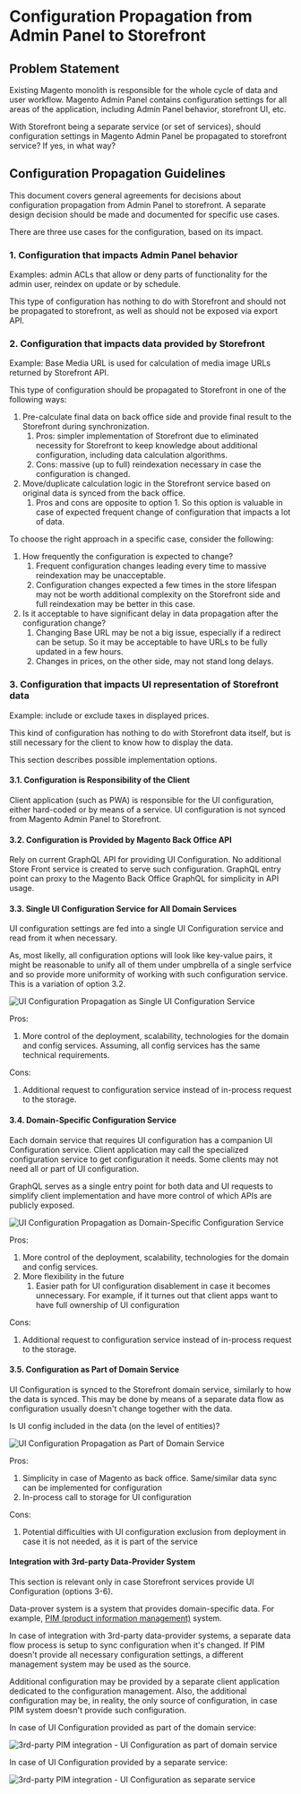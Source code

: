 # Configuration Propagation from Admin Panel to Storefront

## Problem Statement

Existing Magento monolith is responsible for the whole cycle of data and user workflow.
Magento Admin Panel contains configuration settings for all areas of the application, including Admin Panel behavior, storefront UI, etc.

With Storefront being a separate service (or set of services), should configuration settings in Magento Admin Panel be propagated to storefront service?
If yes, in what way?

## Configuration Propagation Guidelines

This document covers general agreements for decisions about configuration propagation from Admin Panel to storefront. 
A separate design decision should be made and documented for specific use cases.

There are three use cases for the configuration, based on its impact.

### 1. Configuration that impacts Admin Panel behavior

Examples: admin ACLs that allow or deny parts of functionality for the admin user, reindex on update or by schedule.

This type of configuration has nothing to do with Storefront and should not be propagated to storefront, as well as should not be exposed via export API. 

### 2. Configuration that impacts data provided by Storefront

Example: Base Media URL is used for calculation of media image URLs returned by Storefront API.

This type of configuration should be propagated to Storefront in one of the following ways:

1. Pre-calculate final data on back office side and provide final result to the Storefront during synchronization.
   1. Pros: simpler implementation of Storefront due to eliminated necessity for Storefront to keep knowledge about additional configuration, including data calculation algorithms.
   2. Cons: massive (up to full) reindexation necessary in case the configuration is changed.
2. Move/duplicate calculation logic in the Storefront service based on original data is synced from the back office.
    1. Pros and cons are opposite to option 1. So this option is valuable in case of expected frequent change of configuration that impacts a lot of data.

To choose the right approach in a specific case, consider the following:

1. How frequently the configuration is expected to change?
   1. Frequent configuration changes leading every time to massive reindexation may be unacceptable.
   2. Configuration changes expected a few times in the store lifespan may not be worth additional complexity on the Storefront side and full reindexation may be better in this case.
2. Is it acceptable to have significant delay in data propagation after the configuration change?
   1. Changing Base URL may be not a big issue, especially if a redirect can be setup. So it may be acceptable to have URLs to be fully updated in a few hours.
   2. Changes in prices, on the other side, may not stand long delays.

### 3. Configuration that impacts UI representation of Storefront data

Example: include or exclude taxes in displayed prices. 

This kind of configuration has nothing to do with Storefront data itself, but is still necessary for the client to know how to display the data.

This section describes possible implementation options.

#### 3.1. Configuration is Responsibility of the Client

Client application (such as PWA) is responsible for the UI configuration, either hard-coded or by means of a service.
UI configuration is not synced from Magento Admin Panel to Storefront.

#### 3.2. Configuration is Provided by Magento Back Office API

Rely on current GraphQL API for providing UI Configuration.
No additional Store Front service is created to serve such configuration.
GraphQL entry point can proxy to the Magento Back Office GraphQL for simplicity in API usage.

#### 3.3. Single UI Configuration Service for All Domain Services

UI configuration settings are fed into a single UI Configuration service and read from it when necessary.

As, most likelly, all configuration options will look like key-value pairs, it might be reasonable to unify all of them under umpbrella of a single serfvice and so provide more uniformity of working with such configuration service.
This is a variation of option 3.2.

![UI Configuration Propagation as Single UI Configuration Service](https://app.lucidchart.com/publicSegments/view/cc77dc21-77ac-4eb4-b766-0f9afc8c11d5/image.png)

Pros:

1. More control of the deployment, scalability, technologies for the domain and config services. Assuming, all config services has the same technical requirements.

Cons: 

1. Additional request to configuration service instead of in-process request to the storage.

#### 3.4. Domain-Specific Configuration Service 

Each domain service that requires UI configuration has a companion UI Configuration service.
Client application may call the specialized configuration service to get configuration it needs.
Some clients may not need all or part of UI configuration.

GraphQL serves as a single entry point for both data and UI requests to simplify client implementation and have more control of which APIs are publicly exposed.

![UI Configuration Propagation as Domain-Specific Configuration Service](https://app.lucidchart.com/publicSegments/view/c3c9f0a7-1780-416f-ab3f-caeeebb15680/image.png)

Pros:

1. More control of the deployment, scalability, technologies for the domain and config services.
2. More flexibility in the future
   1. Easier path for UI configuration disablement in case it becomes unnecessary. For example, if it turnes out that client apps want to have full ownership of UI configuration

Cons: 

1. Additional request to configuration service instead of in-process request to the storage.

#### 3.5. Configuration as Part of Domain Service

UI Configuration is synced to the Storefront domain service, similarly to how the data is synced.
This may be done by means of a separate data flow as configuration usually doesn't change together with the data.

Is UI config included in the data (on the level of entities)?

![UI Configuration Propagation as Part of Domain Service](https://app.lucidchart.com/publicSegments/view/4805a8df-abe8-4605-96e2-20266b2f2876/image.png)

Pros:

1. Simplicity in case of Magento as back office. Same/similar data sync can be implemented for configuration
2. In-process call to storage for UI configuration

Cons:

1. Potential difficulties with UI configuration exclusion from deployment in case it is not needed, as it is part of the service 

#### Integration with 3rd-party Data-Provider System

This section is relevant only in case Storefront services provide UI Configuration (options 3-6).

Data-prover system is a system that provides domain-specific data. For example, [PIM (product information management)](https://en.wikipedia.org/wiki/Product_information_management) system. 

In case of integration with 3rd-party data-provider systems, a separate data flow process is setup to sync configuration when it's changed.
If PIM doesn't provide all necessary configuration settings, a different management system may be used as the source.

Additional configuration may be provided by a separate client application dedicated to the configuration management.
Also, the additional configuration may be, in reality, the only source of configuration, in case PIM system doesn't provide such configuration.

In case of UI Configuration provided as part of the domain service:

![3rd-party PIM integration - UI Configuration as part of domain service](https://app.lucidchart.com/publicSegments/view/0e81c178-7480-41ca-8e7d-a37e6bdb6b6d/image.png)

In case of UI Configuration provided by a separate service:

![3rd-party PIM integration - UI Configuration as separate service](https://app.lucidchart.com/publicSegments/view/6051ef66-4b8f-44aa-9211-c6e7399bc9e2/image.png)

